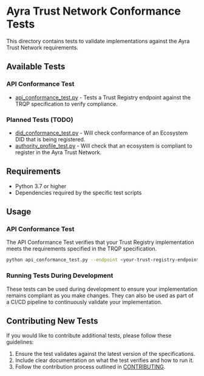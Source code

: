 # Ayra Trust Network Conformance Tests

This directory contains tests to validate implementations against the Ayra Trust Network requirements.

## Available Tests

### API Conformance Test

- [api_conformance_test.py](./api_conformance_test.py) - Tests a Trust Registry endpoint against the TRQP specification to verify compliance.

### Planned Tests (TODO)

- [did_conformance_test.py](./did_conformance_test.py) - Will check conformance of an Ecosystem DID that is being registered.
- [authority_profile_test.py](./authority_profile_test.py) - Will check that an ecosystem is compliant to register in the Ayra Trust Network.

## Requirements

- Python 3.7 or higher
- Dependencies required by the specific test scripts

## Usage

### API Conformance Test

The API Conformance Test verifies that your Trust Registry implementation meets the requirements specified in the TRQP specification.

```bash
python api_conformance_test.py --endpoint <your-trust-registry-endpoint>
```

### Running Tests During Development

These tests can be used during development to ensure your implementation remains compliant as you make changes. They can also be used as part of a CI/CD pipeline to continuously validate your implementation.

## Contributing New Tests

If you would like to contribute additional tests, please follow these guidelines:

1. Ensure the test validates against the latest version of the specifications.
2. Include clear documentation on what the test verifies and how to run it.
3. Follow the contribution process outlined in [CONTRIBUTING](../CONTRIBUTING).
